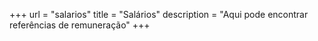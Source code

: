 +++
url = "salarios"
title = "Salários"
description = "Aqui pode encontrar referências de remuneração"
+++